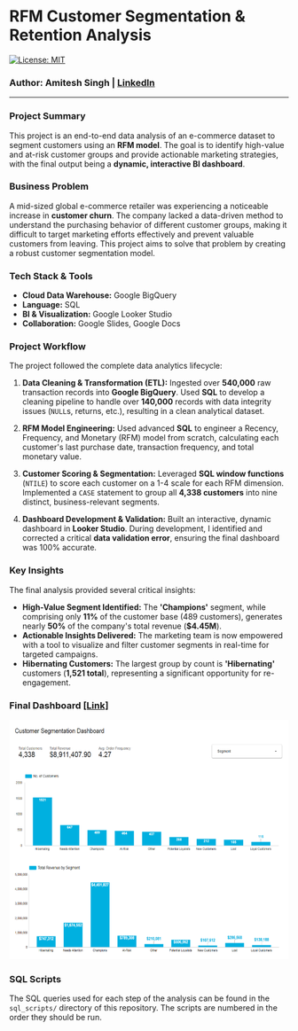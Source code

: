 # RFM Customer Segmentation & Retention Analysis
[![License: MIT](https://img.shields.io/badge/License-MIT-yellow.svg)](https://opensource.org/licenses/MIT)
### Author: Amitesh Singh | <a href="https://www.linkedin.com/in/amiteshsingh2001/">LinkedIn</a>
---

### Project Summary
This project is an end-to-end data analysis of an e-commerce dataset to segment customers using an **RFM model**. The goal is to identify high-value and at-risk customer groups and provide actionable marketing strategies, with the final output being a **dynamic, interactive BI dashboard**.

### Business Problem
A mid-sized global e-commerce retailer was experiencing a noticeable increase in **customer churn**. The company lacked a data-driven method to understand the purchasing behavior of different customer groups, making it difficult to target marketing efforts effectively and prevent valuable customers from leaving. This project aims to solve that problem by creating a robust customer segmentation model.

### Tech Stack & Tools
* **Cloud Data Warehouse:** Google BigQuery
* **Language:** SQL
* **BI & Visualization:** Google Looker Studio
* **Collaboration:** Google Slides, Google Docs

### Project Workflow
The project followed the complete data analytics lifecycle:

1.  **Data Cleaning & Transformation (ETL):** Ingested over **540,000** raw transaction records into **Google BigQuery**. Used **SQL** to develop a cleaning pipeline to handle over **140,000** records with data integrity issues (`NULL`s, returns, etc.), resulting in a clean analytical dataset.

2.  **RFM Model Engineering:** Used advanced **SQL** to engineer a Recency, Frequency, and Monetary (RFM) model from scratch, calculating each customer's last purchase date, transaction frequency, and total monetary value.

3.  **Customer Scoring & Segmentation:** Leveraged **SQL window functions** (`NTILE`) to score each customer on a 1-4 scale for each RFM dimension. Implemented a `CASE` statement to group all **4,338 customers** into nine distinct, business-relevant segments.

4.  **Dashboard Development & Validation:** Built an interactive, dynamic dashboard in **Looker Studio**. During development, I identified and corrected a critical **data validation error**, ensuring the final dashboard was 100% accurate.

### Key Insights 
The final analysis provided several critical insights:

* **High-Value Segment Identified:** The **'Champions'** segment, while comprising only **11%** of the customer base (489 customers), generates nearly **50%** of the company's total revenue (**$4.45M**).
* **Actionable Insights Delivered:** The marketing team is now empowered with a tool to visualize and filter customer segments in real-time for targeted campaigns.
* **Hibernating Customers:** The largest group by count is **'Hibernating'** customers (**1,521 total**), representing a significant opportunity for re-engagement.

### Final Dashboard [**[Link]**](https://lookerstudio.google.com/reporting/aef3a781-055b-4704-825f-5e71351c6bfa)
<img width="744" height="432" alt="{13172C85-3F2B-4033-B8DE-74818E88B2F3}" src="https://github.com/itsmeamitesh01/RFM-Customer-Segmentation-Analysis/blob/main/assets/dashboard.png" />

### SQL Scripts
The SQL queries used for each step of the analysis can be found in the `sql_scripts/` directory of this repository. The scripts are numbered in the order they should be run.

